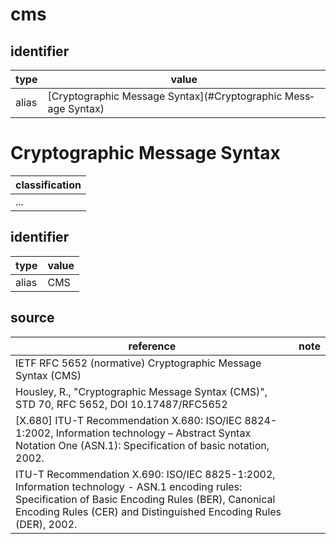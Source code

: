 # cms

## identifier
| type              | value
| ----------------- | -----
| alias             | [Crypto­graphic Mess­age Syntax](#Crypto­graphic Mess­age Syntax)

# Crypto­graphic Mess­age Syntax
| classification
| --------------
| ...

## identifier
| type              | value
| ----------------- | -----
| alias             | CMS

## source
| reference | note
| --------- | ----
| IETF RFC 5652 (normative) Crypto­graphic Mess­age Syntax (CMS)
| Housley, R., "Cryptographic Message Syntax (CMS)", STD 70, RFC 5652, DOI 10.17487/RFC5652
| [X.680] ITU-T Recommendation X.680: ISO/IEC 8824-1:2002, Information technology – Abstract Syntax Notation One (ASN.1): Specification of basic notation, 2002.
| ITU-T Recommendation X.690: ISO/IEC 8825-1:2002, Information technology - ASN.1 en­cod­ing rules: Specification of Basic Encoding Rules (BER), Canonical Encoding Rules (CER) and Distinguished Encoding Rules (DER), 2002.
